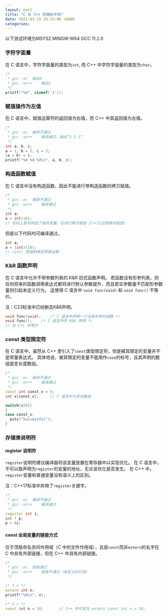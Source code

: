 ```yaml
---
layout: post
title: "C 与 C++ 的微妙不同"
date: 2022-03-15 19:15:00 +0800
categories:
--- 
```


以下测试环境为MSYS2 MINGW-W64 GCC 11.2.0

### 字符字面量

在 C 语言中，字符字面量的类型为`int`, 而 C++ 中字符字面量的类型为`char`。

```cpp
/*
 * gcc -xc	输出4
 * gcc -xc++	输出1
 */
printf("%d", sizeof('1'));
```

### 赋值操作为左值

在 C 语言中，赋值运算符的返回值为右值，而 C++ 中其返回值为左值。

```cpp
/*
 * gcc -xc	编译不通过
 * gcc -xc++	编译通过，输出“3 2 3”
 */
int a, b, c;
a = 1, b = 2, c = 3;
(a = b) = c;
printf("%d %d %d\n", a, b, c);
```

### 构造函数赋值

在 C 语言中没有构造函数，因此不能进行带构造函数的拷贝赋值。

```cpp
/*
 * gcc -xc 	编译不通过
 * gcc -xc++ 	编译通过
 */
int a;
a = int(10);	
// 实际上是先构造了临时变量，在进行拷贝赋值（C++11后是移动赋值）
```

但是以下代码均可编译通过。
```cpp
int a;
a = (int)(10);
// (int) 是强制类型转换运算
```

### K&R 函数声明

在 C 语言中允许不带参数列表的 K&R 旧式函数声明。
若函数没有形参列表，则任何将来的函数调用表达式都将进行默认参数提升，而且若实参数量不匹配形参数量则引起未定义行为。 
这使得 C 语言中 `void func(void)` 和 `void func()` 不等价。

注：C23标准中已经删去K&R声明。

```cpp
void func(void);	/* C 语言中声明一个没有形参的函数 */
void func();	/* C 语言中的 K&R 声明 */
// 在 C++ 中等价
```

### const 类型限定符

在 C 语言中，虽然从 C++ 里引入了`const`类型限定符，但是被其限定的变量并不是常量表达式。
具体地说，被其限定的变量不能用作`case`的标号，且其声明的数组是变长度数组。

```cpp
/*
 * gcc -xc	编译不通过
 * gcc -xc++	编译通过
 */
const int const_x = 5;
int x[const_x];     // C 语言中为变长数组

switch(x[0])
{
case const_x:
  puts("Successful");  
}
```

### 存储类说明符

#### register 说明符

`register`说明符建议编译器将该变量放置在寄存器中以实现优化。
在 C 语言中，不可以取声明为`register`的变量的地址，无论该优化是否发生。
在 C++ 中，`register`变量和普通变量没有语义上的区别。

注：C++17标准中弃用了`register`关键字。

```cpp
/*
 * gcc -xc	编译不通过
 * gcc -xc++	编译通过
 */
register int i;
int * p;
p = &i;
```

#### const 全局变量的链接方式

位于顶层命名空间作用域（C 中的文件作用域），且是`const`而非`extern`的名字在 C 中具有外部链接，但在 C++ 中具有内部链接。 

```cpp
/*
 * gcc -xc	链接通过
 * gcc -xc++	链接不通过（未定义的引用）
 */

/* 1.c */
extern int n;
printf("%d\n", n);

/* 2.c */
const int n = 10;		// C++ 中可写为 extern const int n = 10;
```

